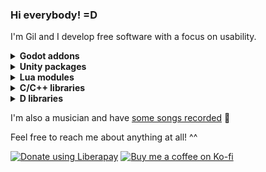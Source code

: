 ### Hi everybody! =D
I'm Gil and I develop free software with a focus on usability.

<details>
<summary><b>Godot addons</b></summary>

- [Lua GDExtension](https://github.com/gilzoide/lua-gdextension): A native extension for using the Lua language in Godot 4.1.2+
- [Lua PluginScript](https://github.com/gilzoide/godot-lua-pluginscript): a PluginScript for using Lua as a scripting language in Godot 3.X based on LuaJIT
- [Dockable Container](https://github.com/gilzoide/godot-dockable-container): dockable/tiling UI panels Container addon
- [Dispatch Queue](https://github.com/gilzoide/godot-dispatch-queue): threaded and synchronous Dispatch Queues
- [CFFI GDExtension](https://github.com/gilzoide/cffi-gdextension): native extension for calling C functions via libffi in Godot 4.1+
- [Objective-C GDExtension](https://github.com/gilzoide/objectivec-gdextension): experimental native extension for calling Object-C methods at runtime in Godot 4.1+
- [InputKeyEvent Grabber](https://github.com/gilzoide/godot-input-key-event-grabber): editor plugin with a button that grabs key events and populates an `InputEventKey` instance, great for creating `ShortCut` resources
- [FixedCellGridContainer](https://github.com/gilzoide/godot-fixed-cell-grid-container): simple grid Container with fixed size cells
- [Cubic Bézier Controls](https://github.com/gilzoide/godot-cubic-bezier-controls): bubic Bézier curve Resource and Controls for visualizing and editing them
</details>

<details>
<summary><b>Unity packages</b></summary>

- [Easy Project Settings](https://github.com/gilzoide/unity-easy-project-settings): easily create custom Project Settings by adding the `[ProjectSettings]` attribute to your `ScriptableObject` subclass
- [Flex UI](https://github.com/gilzoide/unity-flex-ui): Flexbox layout support for Unity UI using the Yoga layout engine
- [Camera Viewport Rect](https://github.com/gilzoide/unity-camera-viewport-rect): automatically setup `Camera` viewports from `RectTransform`s
- [Gesture Recognizers](https://github.com/gilzoide/unity-gesture-recognizers): touch/pointer gesture recognizer scripts based on `EventSystem` handlers or `Input` (Tap/Multitap, Long Press, Pan, Pinch, Twist, Swipe, Edge Pan)
- [Update Manager](https://github.com/gilzoide/unity-update-manager): simple to use Update Manager pattern + Jobified Update for MonoBehaviours and pure C# classes alike
- [SQLite-net](https://github.com/gilzoide/unity-sqlite-net): SQLite-net for Unity, supports Windows, Linux, macOS, iOS, tvOS, visionOS, Android and WebGL
- [SQLite Asset](https://github.com/gilzoide/unity-sqlite-asset): read-only SQLite database assets for Unity with ScriptedImporters for ".sqlite", ".sqlite2" and ".sqlite3" files
- [SQLite Asset - CSV](https://github.com/gilzoide/unity-sqlite-asset-csv): easily import ".csv" files as read-only SQLite database assets in Unity
- [Key-Value Store for Unity](https://github.com/gilzoide/unity-key-value-store): Key-Value Store save system interface and implementations for Unity
- [Texture Apply Async](https://github.com/gilzoide/unity-texture-apply-async): alternative to Texture2D.Apply() that doesn't require synchronizing with the render thread, avoiding stalls in the main thread
- [Conditional Objects](https://github.com/gilzoide/unity-conditional-objects): modify `GameObject`s and `Component`s at Prefab/Scene import time, based on build configurations
- [Prefab Pool](https://github.com/gilzoide/unity-prefab-pool): Prefab instance pool that is configurable in the Inspector, supports any engine Object type and is available as a serializable C# class, MonoBehaviour and ScriptableObject
- [Back Button Stack](https://github.com/gilzoide/unity-back-button-stack): easily manage a stack of objects that respond to the ESC button / Android Back button
- [Safe Area Layout](https://github.com/gilzoide/unity-safe-area-layout): uGUI layout group that makes children respect the Safe Area
- [Gradle Wrapper](https://github.com/gilzoide/unity-gradle-wrapper): automatically generate Gradle Wrapper (gradlew) when exporting Android projects
- [Serializable Collections](https://github.com/gilzoide/unity-serializable-collections): serializable versions of `Dictionary`, `HashSet` and `KeyValuePair` for Unity 2020.1+
- [Gradient Rect](https://github.com/gilzoide/unity-gradient-rect): Unity UI component that generates meshes using `Gradient`s
- [Rounded Corners](https://github.com/gilzoide/unity-rounded-corners): Unity UI component that generates meshes with rounded corners
- [Lottie Player](https://github.com/gilzoide/unity-lottie-player): player for Lottie animations, powered by rlottie, multithread/Job System-friendly
- [F# for Unity](https://github.com/gilzoide/unity-fsharp): F# scripting in Unity with automatic compilation
- [Managed Jobs](https://github.com/gilzoide/unity-managed-jobs): use classes and other managed types with Unity's Job System
- [Main Thread Task](https://github.com/gilzoide/unity-main-thread-task): `Task`/`UniTask`-based Main Thread dispatcher classes, no `GameObjects` involved
- [TaskFactoryObject](https://github.com/gilzoide/TaskFactoryObject): `TaskFactory` Unity objects plus a collection of `TaskScheduler`s with optional limited concurrency
- [Non-alloc Enumeration](https://github.com/gilzoide/unity-non-alloc-enumeration): non-alloc enumerables for Unity structures and C# IList/IReadOnlyList
- [Native Collections Stream](https://github.com/gilzoide/unity-native-collections-stream): Stream, TextReader and TextWriter implementations backed by Unity Native Collections
- [Scene Reference](https://github.com/gilzoide/unity-scene-reference): autogenerated ScriptableObjects that are stable references to the scenes configured in Build Settings
- [Asset List](https://github.com/gilzoide/AssetList): `ScriptableObject` that automatically aggregates assets using `AssetDatabase.FindAssets`
- [PlayerLoop Helper](https://github.com/gilzoide/unity-playerloophelper): single file helper class for registering/unregistering systems in Unity's PlayerLoop
</details>

<details>
<summary><b>Lua modules</b></summary>

- [molde](https://github.com/gilzoide/molde): zero dependency, single file template engine for Lua 5.1+ with builtin sandbox support
- [stringstream](https://github.com/gilzoide/stringstream-lua): object that loads chunks of strings on demand compatible with a subset of the Lua string API suitable for parsing
- [wildcard_pattern](https://github.com/gilzoide/wildcard_pattern-lua): use shell-like wildcards as Lua string patterns with support for importing gitignore-like file content
- [argmatcher](https://github.com/gilzoide/argmatcher): simple command line argument matcher for Lua
- [nested](https://github.com/gilzoide/nested): generic nested data structure file format, where data is formed by nested lists with both sequential data and key-value paired data
</details>

<details>
<summary><b>C/C++ libraries</b></summary>

- [flyweight.hpp](https://github.com/gilzoide/flyweight.hpp): single header implementation of the Flyweight design pattern for C++11
- [SQLiteVfs.hpp](https://github.com/gilzoide/sqlite-vfs-cpp): single header with classes for easily implementing SQLite VFS shims in C++
- [cdedent](https://github.com/gilzoide/cdedent): pure C implementation of Python's textwrap.dedent, with C++ wrappers.
- [pega-texto](https://github.com/gilzoide/pega-texto): Parsing Expression Grammars (PEG) runtime engine for C
</details>

<details>
<summary><b>D libraries</b></summary>

- [bettercmath](https://github.com/gilzoide/bettercmath): -betterC compatible 3D math library for D
- [betterclist](https://github.com/gilzoide/betterclist): -betterC compatible dynamic list backed by array for D
- [flyweightbyid](https://github.com/gilzoide/flyweightbyid): -betterC compatible Flyweight template based on explicit named ids for D
- [soa](https://github.com/gilzoide/soa-d): -betterC compatible Struct Of Arrays template for D
</details>

I'm also a musician and have [some songs recorded](https://soundcloud.com/gilzoide/) 🎵

Feel free to reach me about anything at all! ^^

[![Donate using Liberapay](https://liberapay.com/assets/widgets/donate.svg)](https://liberapay.com/gilzoide/donate)
[![Buy me a coffee on Ko-fi](https://ko-fi.com/img/githubbutton_sm.svg)](https://ko-fi.com/O4O73OS4E)
